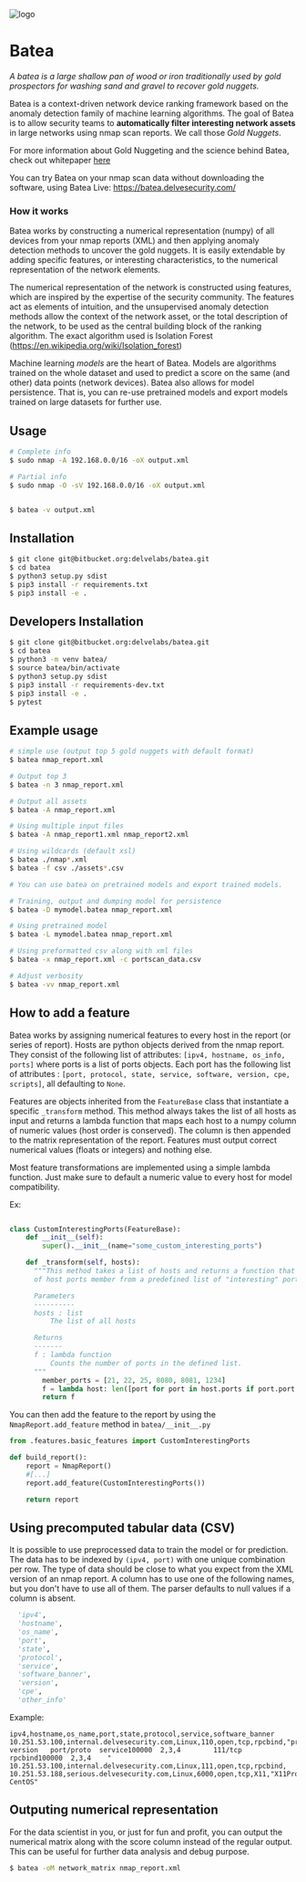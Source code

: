 ![logo](https://raw.githubusercontent.com/delvelabs/batea/master/misc/logo_black.png)

# Batea
*A batea is a large shallow pan of wood or iron traditionally used by gold prospectors for washing sand and gravel to recover gold nuggets.*

Batea is a context-driven network device ranking framework based on the anomaly detection family of machine learning algorithms. The goal of Batea is to allow security teams to __automatically filter interesting network assets__ in large networks using nmap scan reports. We call those *Gold Nuggets*.

For more information about Gold Nuggeting and the science behind Batea, check out whitepaper [here](http://delvesecurity.com/wp-content/uploads/2019/10/Automating-Intuition-Batea-WP.pdf) 

You can try Batea on your nmap scan data without downloading the software, using Batea Live: https://batea.delvesecurity.com/

### How it works
Batea works by constructing a numerical representation (numpy) of all devices from your nmap reports (XML) and then applying anomaly detection methods to uncover the gold nuggets. It is easily extendable by adding specific features, or interesting characteristics, to the numerical representation of the network elements.

The numerical representation of the network is constructed using features, which are inspired by the expertise of the security community. The features act as elements of intuition, and the unsupervised anomaly detection methods allow the context of the network asset, or the total description of the network, to be used as the central building block of the ranking algorithm. The exact algorithm used is Isolation Forest (https://en.wikipedia.org/wiki/Isolation_forest)

Machine learning *models* are the heart of Batea. Models are algorithms trained on the whole dataset and used to predict a score on the same (and other) data points (network devices). Batea also allows for model persistence. That is, you can re-use pretrained models and export models trained on large datasets for further use.

## Usage
```bash
# Complete info
$ sudo nmap -A 192.168.0.0/16 -oX output.xml

# Partial info
$ sudo nmap -O -sV 192.168.0.0/16 -oX output.xml


$ batea -v output.xml
```

## Installation
```bash
$ git clone git@bitbucket.org:delvelabs/batea.git
$ cd batea
$ python3 setup.py sdist
$ pip3 install -r requirements.txt
$ pip3 install -e .
```

## Developers Installation

```bash
$ git clone git@bitbucket.org:delvelabs/batea.git
$ cd batea
$ python3 -m venv batea/
$ source batea/bin/activate
$ python3 setup.py sdist
$ pip3 install -r requirements-dev.txt
$ pip3 install -e .
$ pytest
```

## Example usage

```bash
# simple use (output top 5 gold nuggets with default format)
$ batea nmap_report.xml

# Output top 3
$ batea -n 3 nmap_report.xml

# Output all assets
$ batea -A nmap_report.xml

# Using multiple input files
$ batea -A nmap_report1.xml nmap_report2.xml

# Using wildcards (default xsl)
$ batea ./nmap*.xml
$ batea -f csv ./assets*.csv

# You can use batea on pretrained models and export trained models.

# Training, output and dumping model for persistence
$ batea -D mymodel.batea nmap_report.xml

# Using pretrained model
$ batea -L mymodel.batea nmap_report.xml

# Using preformatted csv along with xml files
$ batea -x nmap_report.xml -c portscan_data.csv

# Adjust verbosity
$ batea -vv nmap_report.xml
```

## How to add a feature

Batea works by assigning numerical features to every host in the report (or series of report).
Hosts are python objects derived from the nmap report. They consist of the following list of attributes: `[ipv4, hostname, os_info, ports]` where ports is a list of ports objects. Each port has the following list of attributes : `[port, protocol, state, service, software, version, cpe, scripts]`, all defaulting to `None`.

Features are objects inherited from the `FeatureBase` class that instantiate a specific `_transform` method. This method always takes the list of all hosts as input and returns a lambda function that maps each host to a numpy column of numeric values (host order is conserved). The column is then appended to the matrix representation of the report. Features must output correct numerical values (floats or integers) and nothing else.

Most feature transformations are implemented using a simple lambda function. Just make sure to default a numeric value to every host for model compatibility.

Ex:
```python

class CustomInterestingPorts(FeatureBase):
    def __init__(self):
        super().__init__(name="some_custom_interesting_ports")

    def _transform(self, hosts):
      """This method takes a list of hosts and returns a function that counts the number
      of host ports member from a predefined list of "interesting" ports, defaulting to 0.

      Parameters
      ----------
      hosts : list
          The list of all hosts

      Returns
      -------
      f : lambda function
          Counts the number of ports in the defined list.
      """
        member_ports = [21, 22, 25, 8080, 8081, 1234]
        f = lambda host: len([port for port in host.ports if port.port in member_ports])
        return f
```

You can then add the feature to the report by using the `NmapReport.add_feature` method in `batea/__init__.py`

```python
from .features.basic_features import CustomInterestingPorts

def build_report():
    report = NmapReport()
    #[...]
    report.add_feature(CustomInterestingPorts())

    return report
```

## Using precomputed tabular data (CSV)

It is possible to use preprocessed data to train the model or for prediction.
The data has to be indexed by `(ipv4, port)` with one unique combination per row. The type of data should be close to what you expect from the XML version of an nmap report.
A column has to use one of the following names, but you don't have to use all of them. The parser defaults to null values if a column is absent.
```python
  'ipv4',
  'hostname',
  'os_name',
  'port',
  'state',
  'protocol',
  'service',
  'software_banner',
  'version',
  'cpe',
  'other_info'
```
Example:
```
ipv4,hostname,os_name,port,state,protocol,service,software_banner
10.251.53.100,internal.delvesecurity.com,Linux,110,open,tcp,rpcbind,"program version   port/proto  service100000  2,3,4        111/tcp  rpcbind100000  2,3,4    "
10.251.53.100,internal.delvesecurity.com,Linux,111,open,tcp,rpcbind,
10.251.53.188,serious.delvesecurity.com,Linux,6000,open,tcp,X11,"X11Probe: CentOS"
```

## Outputing numerical representation

For the data scientist in you, or just for fun and profit, you can output the numerical matrix along with the score column instead of the regular output. This can be useful for further data analysis and debug purpose.


```bash
$ batea -oM network_matrix nmap_report.xml
```
